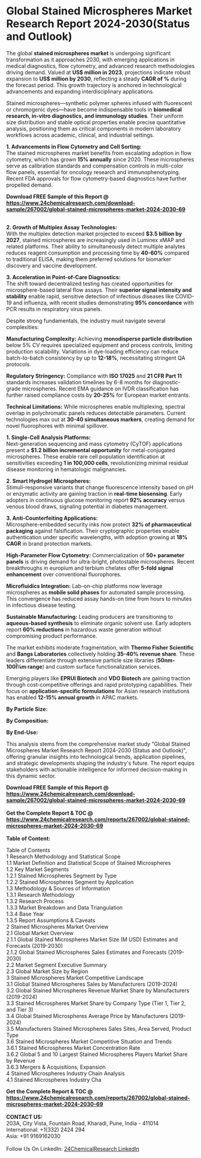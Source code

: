 <h1>Global Stained Microspheres Market Research Report 2024-2030(Status and Outlook)</h1><p>The global <strong>stained microspheres market</strong> is undergoing significant transformation as it approaches 2030, with emerging applications in medical diagnostics, flow cytometry, and advanced research methodologies driving demand. Valued at <strong>US$ million in 2023</strong>, projections indicate robust expansion to <strong>US$ million by 2030</strong>, reflecting a steady <strong>CAGR of %</strong> during the forecast period. This growth trajectory is anchored in technological advancements and expanding interdisciplinary applications.</p><p>Stained microspheres—synthetic polymer spheres infused with fluorescent or chromogenic dyes—have become indispensable tools in <strong>biomedical research, in-vitro diagnostics, and immunology studies</strong>. Their uniform size distribution and stable optical properties enable precise quantitative analysis, positioning them as critical components in modern laboratory workflows across academic, clinical, and industrial settings.</p><p><strong>1. Advancements in Flow Cytometry and Cell Sorting:</strong><br>
The stained microspheres market benefits from escalating adoption in flow cytometry, which has grown <strong>15% annually</strong> since 2020. These microspheres serve as calibration standards and compensation controls in multi-color flow panels, essential for oncology research and immunophenotyping. Recent FDA approvals for flow cytometry-based diagnostics have further propelled demand.</p><div><b>Download FREE Sample of this Report @ 
            <a href="https://www.24chemicalresearch.com/download-sample/267002/global-stained-microspheres-market-2024-2030-69">
            https://www.24chemicalresearch.com/download-sample/267002/global-stained-microspheres-market-2024-2030-69</a></b></div><br><p><strong>2. Growth of Multiplex Assay Technologies:</strong><br>
With the multiplex detection market projected to exceed <strong>$3.5 billion by 2027</strong>, stained microspheres are increasingly used in Luminex xMAP and related platforms. Their ability to simultaneously detect multiple analytes reduces reagent consumption and processing time by <strong>40-60%</strong> compared to traditional ELISA, making them preferred solutions for biomarker discovery and vaccine development.</p><p><strong>3. Acceleration in Point-of-Care Diagnostics:</strong><br>
The shift toward decentralized testing has created opportunities for microsphere-based lateral flow assays. Their <strong>superior signal intensity and stability</strong> enable rapid, sensitive detection of infectious diseases like COVID-19 and influenza, with recent studies demonstrating <strong>95% concordance</strong> with PCR results in respiratory virus panels.</p><p>Despite strong fundamentals, the industry must navigate several complexities:</p><p><strong>Manufacturing Complexity:</strong> Achieving <strong>monodisperse particle distribution</strong> below 5% CV requires specialized equipment and process controls, limiting production scalability. Variations in dye-loading efficiency can reduce batch-to-batch consistency by up to <strong>12-18%</strong>, necessitating stringent QA protocols.</p><p><strong>Regulatory Stringency:</strong> Compliance with <strong>ISO 17025</strong> and <strong>21 CFR Part 11</strong> standards increases validation timelines by 6-8 months for diagnostic-grade microspheres. Recent EMA guidance on IVDR classification has further raised compliance costs by <strong>20-25%</strong> for European market entrants.</p><p><strong>Technical Limitations:</strong> While microspheres enable multiplexing, spectral overlap in polychromatic panels reduces detectable parameters. Current technologies max out at <strong>30-40 simultaneous markers</strong>, creating demand for novel fluorophores with minimal spillover.</p><p><strong>1. Single-Cell Analysis Platforms:</strong><br>
Next-generation sequencing and mass cytometry (CyTOF) applications present a <strong>$1.2 billion incremental opportunity</strong> for metal-conjugated microspheres. These enable rare cell population identification at sensitivities exceeding <strong>1 in 100,000 cells</strong>, revolutionizing minimal residual disease monitoring in hematologic malignancies.</p><p><strong>2. Smart Hydrogel Microspheres:</strong><br>
Stimuli-responsive variants that change fluorescence intensity based on pH or enzymatic activity are gaining traction in <strong>real-time biosensing</strong>. Early adopters in continuous glucose monitoring report <strong>92% accuracy</strong> versus venous blood draws, signaling potential in diabetes management.</p><p><strong>3. Anti-Counterfeiting Applications:</strong><br>
Microsphere-embedded security inks now protect <strong>32% of pharmaceutical packaging</strong> against falsification. Their cryptographic properties enable authentication under specific wavelengths, with adoption growing at <strong>18% CAGR</strong> in brand protection markets.</p><p><strong>High-Parameter Flow Cytometry:</strong> Commercialization of <strong>50+ parameter panels</strong> is driving demand for ultra-bright, photostable microspheres. Recent breakthroughs in europium and terbium chelates offer <strong>5-fold signal enhancement</strong> over conventional fluorophores.</p><p><strong>Microfluidics Integration:</strong> Lab-on-chip platforms now leverage microspheres as <strong>mobile solid phases</strong> for automated sample processing. This convergence has reduced assay hands-on time from hours to minutes in infectious disease testing.</p><p><strong>Sustainable Manufacturing:</strong> Leading producers are transitioning to <strong>aqueous-based synthesis</strong> to eliminate organic solvent use. Early adopters report <strong>60% reductions</strong> in hazardous waste generation without compromising product performance.</p><p>The market exhibits moderate fragmentation, with <strong>Thermo Fisher Scientific</strong> and <strong>Bangs Laboratories</strong> collectively holding <strong>35-40% revenue share</strong>. These leaders differentiate through extensive particle size libraries (<strong>50nm-100Î¼m range</strong>) and custom surface functionalization services.</p><p>Emerging players like <strong>EPRUI Biotech</strong> and <strong>VDO Biotech</strong> are gaining traction through cost-competitive offerings and rapid prototyping capabilities. Their focus on <strong>application-specific formulations</strong> for Asian research institutions has enabled <strong>12-15% annual growth</strong> in APAC markets.</p><p><strong>By Particle Size:</strong></p><p><strong>By Composition:</strong></p><p><strong>By End-Use:</strong></p><p>This analysis stems from the comprehensive market study "Global Stained Microspheres Market Research Report 2024-2030 (Status and Outlook)", offering granular insights into technological trends, application pipelines, and strategic developments shaping the industry's future. The report equips stakeholders with actionable intelligence for informed decision-making in this dynamic sector.</p><div><b>Download FREE Sample of this Report @ 
            <a href="https://www.24chemicalresearch.com/download-sample/267002/global-stained-microspheres-market-2024-2030-69">
            https://www.24chemicalresearch.com/download-sample/267002/global-stained-microspheres-market-2024-2030-69</a></b></div><br><div><b>Get the Complete Report & TOC @ 
            <a href="https://www.24chemicalresearch.com/reports/267002/global-stained-microspheres-market-2024-2030-69">
            https://www.24chemicalresearch.com/reports/267002/global-stained-microspheres-market-2024-2030-69</a></b></div><br>
            <b>Table of Content:</b><p>Table of Contents<br />
1 Research Methodology and Statistical Scope<br />
1.1 Market Definition and Statistical Scope of Stained Microspheres<br />
1.2 Key Market Segments<br />
1.2.1 Stained Microspheres Segment by Type<br />
1.2.2 Stained Microspheres Segment by Application<br />
1.3 Methodology & Sources of Information<br />
1.3.1 Research Methodology<br />
1.3.2 Research Process<br />
1.3.3 Market Breakdown and Data Triangulation<br />
1.3.4 Base Year<br />
1.3.5 Report Assumptions & Caveats<br />
2 Stained Microspheres Market Overview<br />
2.1 Global Market Overview<br />
2.1.1 Global Stained Microspheres Market Size (M USD) Estimates and Forecasts (2019-2030)<br />
2.1.2 Global Stained Microspheres Sales Estimates and Forecasts (2019-2030)<br />
2.2 Market Segment Executive Summary<br />
2.3 Global Market Size by Region<br />
3 Stained Microspheres Market Competitive Landscape<br />
3.1 Global Stained Microspheres Sales by Manufacturers (2019-2024)<br />
3.2 Global Stained Microspheres Revenue Market Share by Manufacturers (2019-2024)<br />
3.3 Stained Microspheres Market Share by Company Type (Tier 1, Tier 2, and Tier 3)<br />
3.4 Global Stained Microspheres Average Price by Manufacturers (2019-2024)<br />
3.5 Manufacturers Stained Microspheres Sales Sites, Area Served, Product Type<br />
3.6 Stained Microspheres Market Competitive Situation and Trends<br />
3.6.1 Stained Microspheres Market Concentration Rate<br />
3.6.2 Global 5 and 10 Largest Stained Microspheres Players Market Share by Revenue<br />
3.6.3 Mergers & Acquisitions, Expansion<br />
4 Stained Microspheres Industry Chain Analysis<br />
4.1 Stained Microspheres Industry Cha</p><div><b>Get the Complete Report & TOC @ 
            <a href="https://www.24chemicalresearch.com/reports/267002/global-stained-microspheres-market-2024-2030-69">
            https://www.24chemicalresearch.com/reports/267002/global-stained-microspheres-market-2024-2030-69</a></b></div><br><b>CONTACT US:</b><br>
            203A, City Vista, Fountain Road, Kharadi, Pune, India - 411014<br>
            International: +1(332) 2424 294<br>
            Asia: +91 9169162030 <br><br>
            Follow Us On LinkedIn: <a href="https://www.linkedin.com/company/24chemicalresearch/">24ChemicalResearch LinkedIn</a>